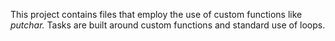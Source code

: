This project contains files that employ the use of custom functions like _putchar._
Tasks are built around custom functions and standard use of loops.
